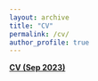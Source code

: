 ```yaml
---
layout: archive
title: "CV"
permalink: /cv/
author_profile: true
---
```


[**CV (Sep 2023)**](https://yu-xue-ying.github.io/assets/CV_XueyingYu.pdf)
